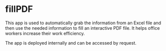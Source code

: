 # fillPDF


This app is used to automatically grab the information from an Excel file and then use the needed information to fill an interactive PDF file. It helps office workers increase their work efficiency. 

The app is deployed internally and can be accessed by request.

